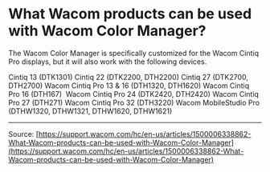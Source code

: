 # What Wacom products can be used with Wacom Color Manager?

The Wacom Color Manager is specifically customized for the Wacom Cintiq Pro displays, but it will also work with the following devices.

Cintiq 13 (DTK1301)
Cintiq 22 (DTK2200, DTH2200)
Cintiq 27 (DTK2700, DTH2700)
Wacom Cintiq Pro 13 & 16 (DTH1320, DTH1620)
Wacom Cintiq Pro 16 (DTH167) 
Wacom Cintiq Pro 24 (DTK2420, DTH2420)
Wacom Cintiq Pro 27 (DTH271)
Wacom Cintiq Pro 32 (DTH3220)
Wacom MobileStudio Pro (DTHW1320, DTHW1321, DTHW1620, DTHW1621)

---
Source: [https://support.wacom.com/hc/en-us/articles/1500006338862-What-Wacom-products-can-be-used-with-Wacom-Color-Manager](https://support.wacom.com/hc/en-us/articles/1500006338862-What-Wacom-products-can-be-used-with-Wacom-Color-Manager)
